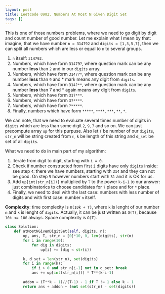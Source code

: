 ```yaml
---
layout: post
title: Leetcode 0902. Numbers At Most N Given Digit Set
tags: []
---
```


This is one of those numbers problems, where we need to go digit by digit and count number of good number. Let me explain what I mean by that: imagine, that we have number `n = 314792` and `digits = [1,3,5,7]`, then we can split all numbers which are less or equal to `n` to several groups.

1. `n` itself: `314792`.
2. Numbers, which have form `31479?`, where question mark can be any number **less** than `2` and in our `digits` array.
3. Numbers, which have form `3147?*`, where question mark can be any number **less** than `9` and * mark means any digit from `digits`.
4. Numbers, which have form `314?**`, where question mark can be any number **less** than 7 and * again means any digit from `digits`.
5. Numbers, which have form `31?***`.
6. Numbers, which have form `3?****`.
7. Numbers, which have form `?*****`.
8. Finally, numbers which have form `*****`, `****`, `***`, `**`, `*`.

We can note, that we need to evaluate several times number of digits in `digits` which are less than some digit `2`, `9`, `7` and so on. We can just precompute array `up` for this purpuse. Also let `T` be number of our `digits`, `str_n` will be string created from `n`, `k` be length of this string and `d_set` be set of all `digits`.

What we need to do in main part of my algorithm:
1. Iterate from digit to digit, starting with `i = 0`.
2. Check if number constructed from first `i` digits have only `digits` inside: see step `4`: there we have numbers, starting with `314` and they can not be good. On step `5` however numbers start with `31` and it is OK for us.
3. Add `up[int(str_n[i])]` multiplied by `T` to the power `k-i-1` to our answer: just combinatorics to choose candidates for `?` place and for `*` place.
4. Finally, we need to deal with the last case: numbers with less number of digits and with first case: number `n` itself.

**Complexity**: time complexity is `O(10k + T)`, where `k` is lenght of our number `n` and `k` is lenght of `digits`.  Actually, it can be just written as `O(T)`, because `10k <= 100` always. Space complexity is `O(T)`.

```python
class Solution:
    def atMostNGivenDigitSet(self, digits, n):
        up, ans, T, str_n = [0]*10, 0, len(digits), str(n)
        for i in range(10):
            for dig in digits:
                up[i] += (dig < str(i))
        
        k, d_set = len(str_n), set(digits)
        for i in range(k):
            if i > 0 and str_n[i-1] not in d_set: break
            ans += up[int(str_n[i])] * T**(k-i-1)
        
        addon = (T**k - 1)//(T-1) - 1 if T != 1 else k - 1
        return ans + addon + (not set(str_n) - set(digits))
```
